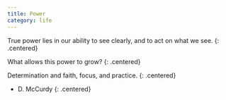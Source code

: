 ```yaml
---
title: Power
category: life
---
```


True power
lies in our ability
to see clearly,
and to act
on what we see.
{: .centered}

What allows
this power
to grow?
{: .centered}

Determination
and faith,
focus,
and practice.
{: .centered}

- D. McCurdy
{: .centered}
